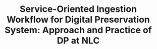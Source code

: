 ---
abstract: null
creators:
- Zhigeng, Wang
date: null
document_url: https://services.phaidra.univie.ac.at/api/object/o:294520/download
grand_parent: iPRES
institutions: []
keywords:
- beijing
landing_page_url: https://phaidra.univie.ac.at/o:294520
language: eng
layout: publication
license: CC BY-SA 3.0 AT
notes_url: null
parent: iPRES 2007
publication_type: presentation
size: 187518
slides_url: null
source_name: iPRES
stream_url: null
title: 'Service-Oriented Ingestion Workflow for Digital Preservation System: Approach
  and Practice of DP at NLC'
year: 2007
---
